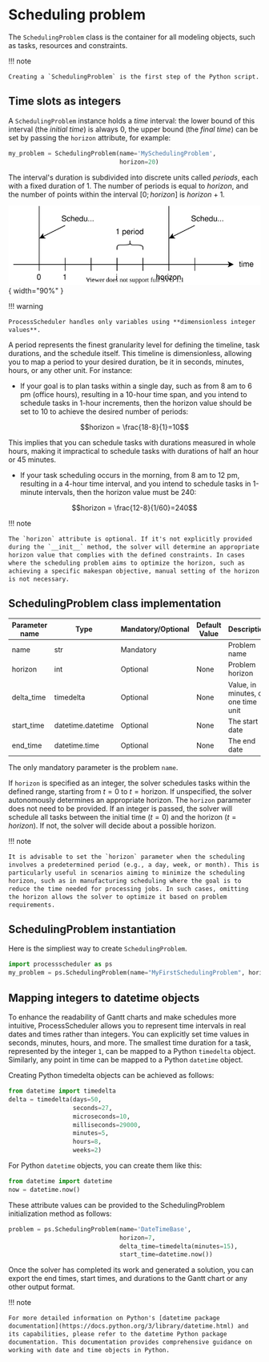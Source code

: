 # Scheduling problem

The `SchedulingProblem` class is the container for all modeling objects, such as tasks, resources and constraints.

!!! note

    Creating a `SchedulingProblem` is the first step of the Python script. 

## Time slots as integers

A `SchedulingProblem` instance holds a *time* interval: the lower bound of this interval (the *initial time*) is always 0, the upper bound (the *final time*) can be set by passing the `horizon` attribute, for example:

``` py
my_problem = SchedulingProblem(name='MySchedulingProblem',
                               horizon=20)
```

The interval's duration is subdivided into discrete units called *periods*, each with a fixed duration of 1. The number of periods is equal to $horizon$, and the number of points within the interval $[0;horizon]$ is $horizon+1$.

![TimeLineHorizon](img/TimeLineHorizon.svg){ width="90%" }

!!! warning

    ProcessScheduler handles only variables using **dimensionless integer values**.

A period represents the finest granularity level for defining the timeline, task durations, and the schedule itself. This timeline is dimensionless, allowing you to map a period to your desired duration, be it in seconds, minutes, hours, or any other unit. For instance:

* If your goal is to plan tasks within a single day, such as from 8 am to 6 pm (office hours), resulting in a 10-hour time span, and you intend to schedule tasks in 1-hour increments, then the horizon value should be set to 10 to achieve the desired number of periods:

$$horizon = \frac{18-8}{1}=10$$

This implies that you can schedule tasks with durations measured in whole hours, making it impractical to schedule tasks with durations of half an hour or 45 minutes.

* If your task scheduling occurs in the morning, from 8 am to 12 pm, resulting in a 4-hour time interval, and you intend to schedule tasks in 1-minute intervals, then the horizon value must be 240:

$$horizon = \frac{12-8}{1/60}=240$$

!!! note

    The `horizon` attribute is optional. If it's not explicitly provided during the `__init__` method, the solver will determine an appropriate horizon value that complies with the defined constraints. In cases where the scheduling problem aims to optimize the horizon, such as achieving a specific makespan objective, manual setting of the horizon is not necessary.

## SchedulingProblem class implementation

| Parameter name | Type | Mandatory/Optional | Default Value |Description |
| -------------- | -----| -------------------| --------------|----------- |
| name           | str  | Mandatory          |               | Problem name |
| horizon        | int  | Optional           |     None      | Problem horizon |
| delta_time     | timedelta | Optional     | None | Value, in minutes, of one time unit |
| start_time     | datetime.datetime | Optional | None | The start date |
| end_time       | datetime.time | Optional | None | The end date |

The only mandatory parameter is the problem `name`.

If `horizon` is specified as an integer, the solver schedules tasks within the defined range, starting from $t=0$ to $t=\text{horizon}$. If unspecified, the solver autonomously determines an appropriate horizon.
The `horizon` parameter does not need to be provided. If an integer is passed, the solver will schedule all tasks between the initial time ($t=0$) and the horizon ($t=horizon$). If not, the solver will decide about a possible horizon.

!!! note

    It is advisable to set the `horizon` parameter when the scheduling involves a predetermined period (e.g., a day, week, or month). This is particularly useful in scenarios aiming to minimize the scheduling horizon, such as in manufacturing scheduling where the goal is to reduce the time needed for processing jobs. In such cases, omitting the horizon allows the solver to optimize it based on problem requirements.

## SchedulingProblem instantiation

Here is the simpliest way to create `SchedulingProblem`.

``` py
import processscheduler as ps
my_problem = ps.SchedulingProblem(name="MyFirstSchedulingProblem", horizon=100)
```

## Mapping integers to datetime objects

To enhance the readability of Gantt charts and make schedules more intuitive, ProcessScheduler allows you to represent time intervals in real dates and times rather than integers. You can explicitly set time values in seconds, minutes, hours, and more. The smallest time duration for a task, represented by the integer `1`, can be mapped to a Python `timedelta` object. Similarly, any point in time can be mapped to a Python `datetime` object.

Creating Python timedelta objects can be achieved as follows:

``` py
from datetime import timedelta
delta = timedelta(days=50,
                  seconds=27,
                  microseconds=10,
                  milliseconds=29000,
                  minutes=5,
                  hours=8,
                  weeks=2)
```

For Python `datetime` objects, you can create them like this:

``` py
from datetime import datetime
now = datetime.now()
```

These attribute values can be provided to the SchedulingProblem initialization method as follows:

``` py
problem = ps.SchedulingProblem(name='DateTimeBase',
                               horizon=7,
                               delta_time=timedelta(minutes=15),
                               start_time=datetime.now())
```

Once the solver has completed its work and generated a solution, you can export the end times, start times, and durations to the Gantt chart or any other output format.

!!! note

    For more detailed information on Python's [datetime package documentation](https://docs.python.org/3/library/datetime.html) and its capabilities, please refer to the datetime Python package documentation. This documentation provides comprehensive guidance on working with date and time objects in Python.
